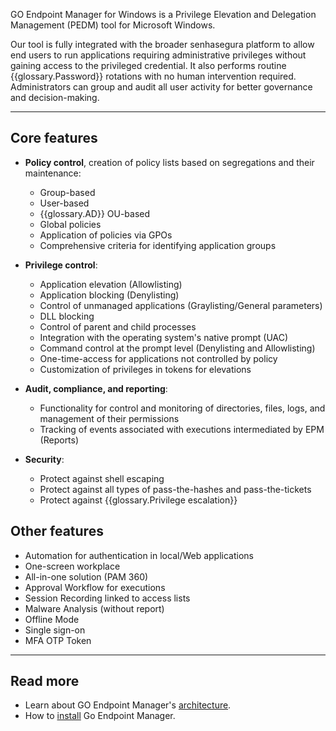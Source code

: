 GO Endpoint Manager for Windows is a Privilege Elevation and Delegation Management (PEDM) tool for Microsoft Windows.

Our tool is fully integrated with the broader senhasegura platform to allow end users to run applications requiring administrative privileges without gaining access to the privileged credential. It also performs routine {{glossary.Password}} rotations with no human intervention required. Administrators can group and audit all user activity for better governance and decision\-making.



---

## Core features

* **Policy control**, creation of policy lists based on segregations and their maintenance:


	+ Group\-based
	+ User\-based
	+ {{glossary.AD}} OU\-based
	+ Global policies
	+ Application of policies via GPOs
	+ Comprehensive criteria for identifying application groups
* **Privilege control**:


	+ Application elevation (Allowlisting)
	+ Application blocking (Denylisting)
	+ Control of unmanaged applications (Graylisting/General parameters)
	+ DLL blocking
	+ Control of parent and child processes
	+ Integration with the operating system's native prompt (UAC)
	+ Command control at the prompt level (Denylisting and Allowlisting)
	+ One\-time\-access for applications not controlled by policy
	+ Customization of privileges in tokens for elevations
* **Audit, compliance, and reporting**:


	+ Functionality for control and monitoring of directories, files, logs, and management of their permissions
	+ Tracking of events associated with executions intermediated by EPM (Reports)
* **Security**:


	+ Protect against shell escaping
	+ Protect against all types of pass\-the\-hashes and pass\-the\-tickets
	+ Protect against {{glossary.Privilege escalation}}

## **Other features**

* Automation for authentication in local/Web applications
* One\-screen workplace
* All\-in\-one solution (PAM 360\)
* Approval Workflow for executions
* Session Recording linked to access lists
* Malware Analysis (without report)
* Offline Mode
* Single sign\-on
* MFA OTP Token



---

## Read more

* Learn about GO Endpoint Manager's [architecture](/v3-33/docs/go-endpoint-manager-windows-architecture).
* How to [install](/docs/how-to-install-go-windows-agent-1) Go Endpoint Manager.


